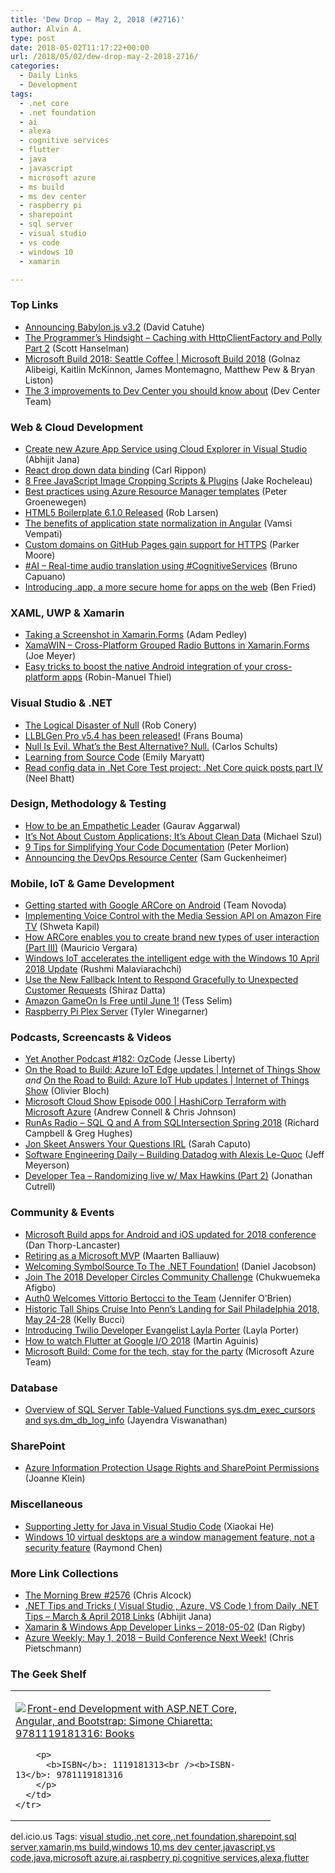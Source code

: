 ```yaml
---
title: 'Dew Drop – May 2, 2018 (#2716)'
author: Alvin A.
type: post
date: 2018-05-02T11:17:22+00:00
url: /2018/05/02/dew-drop-may-2-2018-2716/
categories:
  - Daily Links
  - Development
tags:
  - .net core
  - .net foundation
  - ai
  - alexa
  - cognitive services
  - flutter
  - java
  - javascript
  - microsoft azure
  - ms build
  - ms dev center
  - raspberry pi
  - sharepoint
  - sql server
  - visual studio
  - vs code
  - windows 10
  - xamarin

---
```

### <a name="top"></a>Top Links

  * <a href="http://blogs.windows.com/buildingapps/2018/05/01/announcing-babylon-js-v3-2/?WT.mc_id=DX_MVP4025064" target="_blank">Announcing Babylon.js v3.2</a> (David Catuhe)
  * <a href="http://feeds.hanselman.com/~/542999780/0/scotthanselman~The-Programmers-Hindsight-Caching-with-HttpClientFactory-and-Polly-Part.aspx" target="_blank">The Programmer&#8217;s Hindsight &#8211; Caching with HttpClientFactory and Polly Part 2</a> (Scott Hanselman)
  * <a href="https://channel9.msdn.com/Shows/Microsoft-Build-2018/Microsoft-Build-2018-Seattle-Coffee?WT.mc_id=DX_MVP4025064" target="_blank">Microsoft Build 2018: Seattle Coffee | Microsoft Build 2018</a> (Golnaz Alibeigi, Kaitlin McKinnon, James Montemagno, Matthew Pew & Bryan Liston)
  * <a href="https://blogs.windows.com/buildingapps/2018/05/01/the-3-improvements-to-dev-center-you-should-know-about/?WT.mc_id=DX_MVP4025064" target="_blank">The 3 improvements to Dev Center you should know about</a> (Dev Center Team)



### <a name="web"></a>Web & Cloud Development

  * <a href="https://dailydotnettips.com/2018/05/01/create-new-azure-app-service-using-cloud-explorer-in-visual-studio/" target="_blank">Create new Azure App Service using Cloud Explorer in Visual Studio</a> (Abhijit Jana)
  * <a href="https://www.carlrippon.com/react-drop-down-data-binding/" target="_blank">React drop down data binding</a> (Carl Rippon)
  * <a href="https://www.webdesignerdepot.com/2018/05/8-free-javascript-image-cropping-scripts-and-plugins/" target="_blank">8 Free JavaScript Image Cropping Scripts & Plugins</a> (Jake Rocheleau)
  * <a href="https://blogs.msdn.microsoft.com/mvpawardprogram/2018/05/01/azure-resource-manager/" target="_blank">Best practices using Azure Resource Manager templates</a> (Peter Groenewegen)
  * <a href="http://feedproxy.google.com/~r/HtmlCssJavascript/~3/6Tl2FkgI7mg/" target="_blank">HTML5 Boilerplate 6.1.0 Released</a> (Rob Larsen)
  * <a href="https://blog.angularindepth.com/the-benefits-of-application-state-normalization-in-angular-f93392ca9f44?source=rss----e5ed704095b---4" target="_blank">The benefits of application state normalization in Angular</a> (Vamsi Vempati)
  * <a href="https://blog.github.com/2018-05-01-github-pages-custom-domains-https/" target="_blank">Custom domains on GitHub Pages gain support for HTTPS</a> (Parker Moore)
  * <a href="http://feedproxy.google.com/~r/elbruno/~3/X3QZZ0AktB4/" target="_blank">#AI – Real-time audio translation using #CognitiveServices</a> (Bruno Capuano)
  * <a href="http://feedproxy.google.com/~r/GDBcode/~3/WNUIS4WqvnM/introducing-app-more-secure-home-for.html" target="_blank">Introducing .app, a more secure home for apps on the web</a> (Ben Fried)



### <a name="silverlight"></a>XAML, UWP & Xamarin

  * <a href="https://xamarinhelp.com/taking-a-screenshot-in-xamarin-forms/" target="_blank">Taking a Screenshot in Xamarin.Forms</a> (Adam Pedley)
  * <a href="https://iwritecodesometimes.net/2018/05/01/cross-platform-grouped-radio-buttons-in-xamarin-forms/" target="_blank">XamaWIN – Cross-Platform Grouped Radio Buttons in Xamarin.Forms</a> (Joe Meyer)
  * <a href="https://pumpingco.de/blog/14262" target="_blank">Easy tricks to boost the native Android integration of your cross-platform apps</a> (Robin-Manuel Thiel)



### <a name="dotnet"></a>Visual Studio & .NET

  * <a href="http://feedproxy.google.com/~r/wekeroad/EeKc/~3/SpwRASuk3uU/" target="_blank">The Logical Disaster of Null</a> (Rob Conery)
  * <a href="http://feedproxy.google.com/~r/FransBouma/~3/yenN6Lw4Ihc/llblgen-pro-v5-4-has-been-released" target="_blank">LLBLGen Pro v5.4 has been released!</a> (Frans Bouma)
  * <a href="https://blog.ndepend.com/null-evil/" target="_blank">Null Is Evil. What’s the Best Alternative? Null.</a> (Carlos Schults)
  * <a href="https://www.microsoft.com/en-us/research/blog/learning-source-code/" target="_blank">Learning from Source Code</a> (Emily Maryatt)
  * <a href="https://neelbhatt.com/2018/05/01/read-config-data-in-net-core-test-project-net-core-quick-posts-part-iv/" target="_blank">Read config data in .Net Core Test project: .Net Core quick posts part IV</a> (Neel Bhatt)



### <a name="design"></a>Design, Methodology & Testing

  * <a href="http://blogs.quovantis.com/how-to-be-an-empathetic-leader/" target="_blank">How to be an Empathetic Leader</a> (Gaurav Aggarwal)
  * <a href="https://codepunk.io/its-not-about-custom-applications-its-about-clean-data/" target="_blank">It&#8217;s Not About Custom Applications; It&#8217;s About Clean Data</a> (Michael Szul)
  * <a href="http://feedproxy.google.com/~r/SubMain/~3/JuyycdG-zDA/" target="_blank">9 Tips for Simplifying Your Code Documentation</a> (Peter Morlion)
  * <a href="https://blogs.msdn.microsoft.com/devops/2018/05/01/announcing-the-devops-resource-center/" target="_blank">Announcing the DevOps Resource Center</a> (Sam Guckenheimer)



### <a name="mobile"></a>Mobile, IoT & Game Development

  * <a href="https://blog.novoda.com/getting-started-with-google-arcore-on-android/" target="_blank">Getting started with Google ARCore on Android</a> (Team Novoda)
  * <a href="https://developer.amazon.com/blogs/appstore/post/623addd5-6184-4e7f-a969-123a653cfb1a/implementing-voice-control-with-the-media-session-api-on-amazon-fire-tv" target="_blank">Implementing Voice Control with the Media Session API on Amazon Fire TV</a> (Shweta Kapil)
  * <a href="https://blogs.unity3d.com/2018/05/01/how-arcore-enables-you-to-create-brand-new-types-of-user-interaction-part-iii/" target="_blank">How ARCore enables you to create brand new types of user interaction (Part III)</a> (Mauricio Vergara)
  * <a href="http://blogs.windows.com/business/2018/05/01/windows-iot-accelerates-the-intelligent-edge-with-the-windows-10-april-2018-update/?WT.mc_id=DX_MVP4025064" target="_blank">Windows IoT accelerates the intelligent edge with the Windows 10 April 2018 Update</a> (Rushmi Malaviarachchi)
  * <a href="https://developer.amazon.com/blogs/alexa/post/c97f3bb7-9701-41e8-ac06-a3a44b9f1638/use-the-new-fallback-intent-to-respond-gracefully-to-unexpected-customer-requests" target="_blank">Use the New Fallback Intent to Respond Gracefully to Unexpected Customer Requests</a> (Shiraz Datta)
  * <a href="https://developer.amazon.com/blogs/appstore/post/702d076a-576d-434d-b454-3720c5de99ba/amazon-gameon-free-until-june-1" target="_blank">Amazon GameOn Is Free until June 1!</a> (Tess Selim)
  * <a href="http://feedproxy.google.com/~r/makezineonline/~3/tdHq4NadNWE/" target="_blank">Raspberry Pi Plex Server</a> (Tyler Winegarner)



### <a name="podcasts"></a>Podcasts, Screencasts & Videos

  * <a href="http://feedproxy.google.com/~r/JesseLiberty-SilverlightGeek/~3/_e1yrd1k27c/" target="_blank">Yet Another Podcast #182: OzCode</a> (Jesse Liberty)
  * <a href="https://channel9.msdn.com/Shows/Internet-of-Things-Show/On-the-Road-to-Build-Azure-IoT-Edge-updates?WT.mc_id=DX_MVP4025064" target="_blank">On the Road to Build: Azure IoT Edge updates | Internet of Things Show</a> _and_ <a href="https://channel9.msdn.com/Shows/Internet-of-Things-Show/On-the-Road-to-Build-Azure-IoT-Hub-updates?WT.mc_id=DX_MVP4025064" target="_blank">On the Road to Build: Azure IoT Hub updates | Internet of Things Show</a> (Olivier Bloch)
  * <a href="http://feeds.microsoftcloudshow.com/~r/microsoftcloudshowepisodes/~3/ZsPKJ8KKifw/249-hashicorp-terraform-with-microsoft-azure" target="_blank">Microsoft Cloud Show Episode 000 | HashiCorp Terraform with Microsoft Azure</a> (Andrew Connell & Chris Johnson)
  * <a href="http://feedproxy.google.com/~r/RunaAsRadioWma/~3/XJks92HwW2o/default.aspx" target="_blank">RunAs Radio &#8211; SQL Q and A from SQLIntersection Spring 2018</a> (Richard Campbell & Greg Hughes)
  * <a href="https://stackoverflow.blog/2018/05/01/jon-skeet-answers-your-questions-irl/" target="_blank">Jon Skeet Answers Your Questions IRL</a> (Sarah Caputo)
  * <a href="https://softwareengineeringdaily.com/2018/05/02/building-datadog-with-alexis-le-quoc/" target="_blank">Software Engineering Daily &#8211; Building Datadog with Alexis Le-Quoc</a> (Jeff Meyerson)
  * <a href="http://developertea.simplecast.fm/max-hawkins-part-2" target="_blank">Developer Tea &#8211; Randomizing live w/ Max Hawkins (Part 2)</a> (Jonathan Cutrell)



### <a name="events"></a>Community & Events

  * <a href="http://feedproxy.google.com/~r/wmexperts/~3/t7fWRnMX3Ng/microsoft-build-apps-android-and-ios-updated-2018-conference" target="_blank">Microsoft Build apps for Android and iOS updated for 2018 conference</a> (Dan Thorp-Lancaster)
  * <a href="https://blog.maartenballiauw.be/post/2018/05/02/no-more-microsoft-mvp.html" target="_blank">Retiring as a Microsoft MVP</a> (Maarten Balliauw)
  * <a href="https://blog.nuget.org/20180501/Welcoming-SymbolSource-to-Dot-Net-Foundation.html" target="_blank">Welcoming SymbolSource To The .NET Foundation!</a> (Daniel Jacobson)
  * <a href="https://developers.facebook.com/blog/post/2018/05/01/developer-circles-community-challenge/" target="_blank">Join The 2018 Developer Circles Community Challenge</a> (Chukwuemeka Afigbo)
  * <a href="https://auth0.com/blog/auth0-welcomes-vittorio-bertocci/" target="_blank">Auth0 Welcomes Vittorio Bertocci to the Team</a> (Jennifer O&#8217;Brien)
  * <a href="https://www.uwishunu.com/2018/05/tall-ships-penns-landing-sail-philadelphia-2018-may-24-28/" target="_blank">Historic Tall Ships Cruise Into Penn’s Landing for Sail Philadelphia 2018, May 24-28</a> (Kelly Bucci)
  * <a href="https://twilioinc.wpengine.com/2018/05/introducing-twilio-developer-evangelist-layla-porter.html" target="_blank">Introducing Twilio Developer Evangelist Layla Porter</a> (Layla Porter)
  * <a href="https://medium.com/flutter-io/how-to-watch-flutter-at-google-i-o-2018-c7e082fc836f?source=rss----4da7dfd21a33---4" target="_blank">How to watch Flutter at Google I/O 2018</a> (Martin Aguinis)
  * <a href="https://azure.microsoft.com/blog/microsoft-build-come-for-the-tech-stay-for-the-party/" target="_blank">Microsoft Build: Come for the tech, stay for the party</a> (Microsoft Azure Team)



### <a name="sql"></a>Database

  * <a href="http://feedproxy.google.com/~r/MSSQLTips-LatestSqlServerTips/~3/2x5h0x6R5CY/tip.asp" target="_blank">Overview of SQL Server Table-Valued Functions sys.dm_exec_cursors and sys.dm_db_log_info</a> (Jayendra Viswanathan)



### <a name="sp"></a>SharePoint

  * <a href="https://joannecklein.com/2018/05/01/azure-information-protection-usage-rights-and-sharepoint-permissions/" target="_blank">Azure Information Protection Usage Rights and SharePoint Permissions</a> (Joanne Klein)



### <a name="misc"></a>Miscellaneous

  * <a href="https://blogs.msdn.microsoft.com/visualstudio/2018/05/01/supporting-jetty-for-java-in-visual-studio-code/" target="_blank">Supporting Jetty for Java in Visual Studio Code</a> (Xiaokai He)
  * <a href="https://blogs.msdn.microsoft.com/oldnewthing/20180501-00/?p=98645" target="_blank">Windows 10 virtual desktops are a window management feature, not a security feature</a> (Raymond Chen)



### <a name="links"></a>More Link Collections

  * <a href="http://feedproxy.google.com/~r/ReflectivePerspective/~3/Xn-9VUub_EI/" target="_blank">The Morning Brew #2576</a> (Chris Alcock)
  * <a href="https://abhijitjana.net/2018/05/01/net-tips-and-tricks-visual-studio-azure-vs-code-from-daily-net-tips-march-april-2018-links/" target="_blank">.NET Tips and Tricks ( Visual Studio , Azure, VS Code ) from Daily .NET Tips – March & April 2018 Links</a> (Abhijit Jana)
  * <a href="https://links.danrigby.com/2018/05/app-developer-links-2018-05-02/" target="_blank">Xamarin & Windows App Developer Links &#8211; 2018-05-02</a> (Dan Rigby)
  * <a href="https://buildazure.com/2018/05/01/azure-weekly-may-1-2018-build-conference-next-week/" target="_blank">Azure Weekly: May 1, 2018 – Build Conference Next Week!</a> (Chris Pietschmann)



### <a name="shelf"></a>The Geek Shelf

<div class="wlWriterEditableSmartContent" id="scid:7dc1bd33-94bd-46fd-a20b-0131235bcd47:aeae12e5-45d8-4f4a-bb3e-7f5d07a4ff05" style="margin: 0px; padding: 0px; float: none; display: inline;">
  <table cellspacing="0" cellpadding="2" width="400" border="0" unselectable="on">
    <tr>
      <td valign="top" width="400">
        <p>
          <a title="Front-end Development with ASP.NET Core, Angular, and Bootstrap: Simone Chiaretta: 9781119181316: Books" href="https://www.amazon.com/exec/obidos/ASIN/1119181313/amavin-20"><img data-recalc-dims="1" decoding="async" src="https://i0.wp.com/images-na.ssl-images-amazon.com/images/I/51fFNIOwqkL._AC_US218_.jpg?w=660&#038;ssl=1" border="0" align="left" style="float:left" />Front-end Development with ASP.NET Core, Angular, and Bootstrap: Simone Chiaretta: 9781119181316: Books</a>
        </p>
        
        <p>
          <b>ISBN</b>: 1119181313<br /><b>ISBN-13</b>: 9781119181316
        </p>
      </td>
    </tr>
  </table>
</div>



<div class="wlWriterEditableSmartContent" id="scid:77ECF5F8-D252-44F5-B4EB-D463C5396A79:1a53d7fc-4666-4b61-b940-f4f48e035533" style="margin: 0px; padding: 0px; float: none; display: inline;">
  del.icio.us Tags: <a href="http://del.icio.us/popular/visual+studio" rel="tag">visual studio</a>,<a href="http://del.icio.us/popular/.net+core" rel="tag">.net core</a>,<a href="http://del.icio.us/popular/.net+foundation" rel="tag">.net foundation</a>,<a href="http://del.icio.us/popular/sharepoint" rel="tag">sharepoint</a>,<a href="http://del.icio.us/popular/sql+server" rel="tag">sql server</a>,<a href="http://del.icio.us/popular/xamarin" rel="tag">xamarin</a>,<a href="http://del.icio.us/popular/ms+build" rel="tag">ms build</a>,<a href="http://del.icio.us/popular/windows+10" rel="tag">windows 10</a>,<a href="http://del.icio.us/popular/ms+dev+center" rel="tag">ms dev center</a>,<a href="http://del.icio.us/popular/javascript" rel="tag">javascript</a>,<a href="http://del.icio.us/popular/vs+code" rel="tag">vs code</a>,<a href="http://del.icio.us/popular/java" rel="tag">java</a>,<a href="http://del.icio.us/popular/microsoft+azure" rel="tag">microsoft azure</a>,<a href="http://del.icio.us/popular/ai" rel="tag">ai</a>,<a href="http://del.icio.us/popular/raspberry+pi" rel="tag">raspberry pi</a>,<a href="http://del.icio.us/popular/cognitive+services" rel="tag">cognitive services</a>,<a href="http://del.icio.us/popular/alexa" rel="tag">alexa</a>,<a href="http://del.icio.us/popular/flutter" rel="tag">flutter</a>
</div>